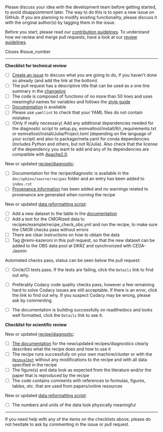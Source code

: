<!---
Please do not delete this text completely, but read the text below and keep
items that seem relevant.
If in doubt, just keep everything and add your own text at the top, a reviewer
will update the checklist for you.

While the checklist is intended to be filled in by the technical and scientific
reviewers, it is the responsibility of the author of the pull request to make
sure all items on it are properly implemented.
--->
Please discuss your idea with the development team before getting started, to avoid disappointment later. The way to do this is to open a new issue on GitHub.
If you are planning to modify existing functionality, please discuss it with the original author(s) by tagging them in the issue.

Before you start, please read our [contribution guidelines](https://docs.esmvaltool.org/en/latest/community/introduction.html).
To understand how we review and merge pull requests, have a look at our [review guidelines](https://docs.esmvaltool.org/en/latest/community/review.html).

<!---
Please fill in the GitHub issue that is closed by this pull request, e.g. Closes #1903
--->
Closes #issue_number


* * *

**Checklist for technical review**

- [ ] [Create an issue](https://github.com/ESMValGroup/ESMValTool/issues) to discuss what you are going to do, if you haven't done so already (and add the link at the bottom)
- [ ] The pull request has a descriptive title that can be used as a one line summary in the [changelog](https://docs.esmvaltool.org/en/latest/changelog.html)
- [ ] The code is composed of functions of no more than 50 lines and uses meaningful names for variables and follows the [style guide](https://docs.esmvaltool.org/en/latest/community/introduction.html#code-style)
- [ ] [Documentation](https://docs.esmvaltool.org/en/latest/community/introduction.html#documentation) is available
- [ ] Please use `yamllint` to check that your YAML files do not contain mistakes
- [ ] (Only if really necessary) Add any additional dependencies needed for the diagnostic script to setup.py, esmvaltool/install/R/r_requirements.txt or esmvaltool/install/Julia/Project.toml (depending on the language of your script) and also to package/meta.yaml for conda dependencies (includes Python and others, but not R/Julia). Also check that the license of the dependency you want to add and any of its dependencies are compatible with [Apache2.0](https://github.com/ESMValGroup/ESMValTool/blob/master/LICENSE).

New or updated [recipe/diagnostic](https://docs.esmvaltool.org/en/latest/community/diagnostic.html):

- [ ] Documentation for the recipe/diagnostic is available in the `doc/sphinx/source/recipes` folder and an entry has been added to `index.rst`
- [ ] [Provenance information](https://docs.esmvaltool.org/en/latest/community/diagnostic.html#recording-provenance) has been added and no warnings related to provenance are generated when running the recipe

New or updated [data reformatting script](https://docs.esmvaltool.org/en/latest/develop/dataset.html):

- [ ] Add a new dataset to the table in the [documentation](https://docs.esmvaltool.org/en/latest/input.html#supported-datasets)
- [ ] Add a test for the CMORized data to recipes/example/recipe_check_obs.yml and run the recipe, to make sure the CMOR checks pass without errors
- [ ] There are clear instructions on how to obtain the data
- [ ] Tag @remi-kazeroni in this pull request, so that the new dataset can be added to the OBS data pool at DKRZ and synchronized with CEDA-Jasmin

Automated checks pass, status can be seen below the pull request:

- [ ] Circle/CI tests pass. If the tests are failing, click the `Details` link to find out why.
- [ ] Preferably Codacy code quality checks pass, however a few remaining hard to solve Codacy issues are still acceptable. If there is an error, click the link to find out why. If you suspect Codacy may be wrong, please ask by commenting.
- [ ] The documentation is building successfully on readthedocs and looks well formatted, click the `Details` link to see it.


**Checklist for scientific review**

New or updated [recipe/diagnostic](https://docs.esmvaltool.org/en/latest/community/diagnostic.html):

- [ ] [The documentation](https://docs.esmvaltool.org/en/latest/recipes/index.html) for the new/updated recipes/diagnostics clearly describes what the recipe does and how to use it
- [ ] The recipe runs successfully on your own machine/cluster or with the [`@esmvalbot`](https://github.com/apps/esmvalbot) without any modifications to the recipe and with all data specified in the recipe
- [ ] The figure(s) and data look as expected from the literature and/or the paper that is reproduced by the recipe
- [ ] The code contains comments with references to formulas, figures, tables, etc. that are used from papers/online resources

New or updated [data reformatting script](https://docs.esmvaltool.org/en/latest/develop/dataset.html):

- [ ] The numbers and units of the data look physically meaningful


* * *

If you need help with any of the items on the checklists above, please do not hesitate to ask by commenting in the issue or pull request.
